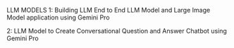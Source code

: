 LLM MODELS
1: Building LLM End to End LLM Model and Large Image Model application using Gemini Pro

2: LLM Model to Create Conversational Question and Answer Chatbot using Gemini Pro


